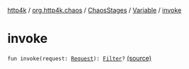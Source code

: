 [http4k](../../../index.md) / [org.http4k.chaos](../../index.md) / [ChaosStages](../index.md) / [Variable](index.md) / [invoke](./invoke.md)

# invoke

`fun invoke(request: `[`Request`](../../../org.http4k.core/-request/index.md)`): `[`Filter`](../../../org.http4k.core/-filter/index.md)`?` [(source)](https://github.com/http4k/http4k/blob/master/http4k-testing-chaos/src/main/kotlin/org/http4k/chaos/ChaosStages.kt#L78)